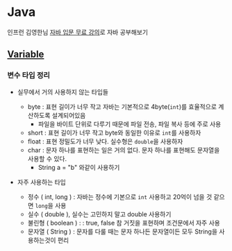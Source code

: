 # Java
인프런 김영한님 [자바 입문 무료 강의](https://inf.run/2zsZz)로 자바 공부해보기

## [Variable](./variable/)

### 변수 타입 정리
- 실무에서 거의 사용하지 않는 타입들
    - byte : 표현 길이가 너무 작고 자바는 기본적으로 4byte(`int`)를 효율적으로 계산하도록 설계되어있음
        - 파일을 바이트 단위로 다루기 때문에 파일 전송, 파일 복사 등에 주로 사용
    - short : 표현 길이가 너무 작고 byte와 동일한 이유로 `int`를 사용하자
    - float : 표현 정밀도가 너무 낮다. 실수형은 `double`을 사용하자
    - char : 문자 하나를 표현하는 일은 거의 없다. 문자 하나를 표현해도 문자열을 사용할 수 있다.
        - String a = "b" 와같이 사용하기

- 자주 사용하는 타입
    - 정수 ( int, long ) : 자바는 정수에 기본으로 `int` 사용하고 20억이 넘을 것 같으면 `long`을 사용
    - 실수 ( double ), 실수는 고민하지 말고 double 사용하기
    - 불린형 ( boolean ) : : true, false 참 거짓을 표현하며 조건문에서 자주 사용
    - 문자열 ( String ) : 문자를 다룰 때는 문자 하나든 문자열이든 모두 String을 사용하는것이 편리